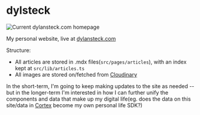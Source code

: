 # dylsteck 

![Current dylansteck.com homepage](https://i.imgur.com/JXYljg2.png)
 
My personal website, live at [dylansteck.com](https://dylansteck.com)

Structure: 
- All articles are stored in .mdx files(`src/pages/articles`), with an index kept at `src/lib/articles.ts`
- All images are stored on/fetched from [Cloudinary](https://cloudinary.com)

In the short-term, I'm going to keep making updates to the site as needed -- but in the longer-term I'm interested in how I can further unify the components and data that make up my digital life(eg. does the data on this site/data in [Cortex](https://withcortex) become my own personal life SDK?)